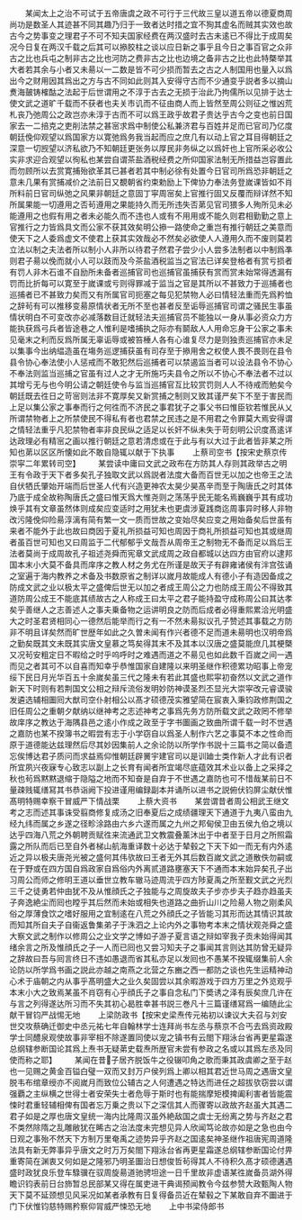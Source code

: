 <!-- { "loadSidebar": true } -->
　　某闻太上之治不可试于五帝唐虞之政不可行于三代故三皇以道五帝以德夏商周尚功是数圣人其迹甚不同其趣乃归于一致者达时措之宜不狥其虚名而贼其实效也故古今之势事变之理君子不可不知夫国家经费在两汉盛时去古未逺已不得比于成周矣况今日复在两汉千载之后其可以撡胶柱之谈以应日新之事乎且今日之事百官之众非古之比也兵屯之制非古之比也河防之费非古之比也边境之备非古之比也此特槩举其大者若其余与小者又未昜以一二数是皆不可少损而暂去之古之人制国用也量入以爲出今之财用因其爲出之方与古不同如此则其入安得守古而不少通变乎説者多以摘山煑海皷铸榷酤之法起于后世谓用之不淳于古去之无损于治此乃拘儒所以见排于达士使文武之道旷千载而不获者也夫关市讥而不征由商人而上皆然至周公则征之惟凶荒札丧乃弛周公之政岂亦未淳于古而不可以爲王政乎故君子贵达乎古今之变也前日国家去一二掊克之吏削法禁之甚宻求爲中制使公私兼济君与百姓并足而已官司乃亿度朝廷俛仰观望以爲国家方以寛弛爲务我当起而应之庶几有以动上官之耳目得朝廷之深意一切觊望以济私欲乃不知朝廷更张务以厚民非务纵之以爲奸也上官所采必收公实非求迎合观望以徇私也某尝自谓茶盐酒税经费之所仰国家法制无所措益岂容置此而勿顾所以去赏寛捕殆欲革其已甚者若其中制必徐有处置今日官司所爲恐非朝廷之意未几果有赏捕减价之法前日又覩朝省约束勅励上下俾协力奉法务登嵗课皆如不肖所料前日官司纵弛之风果非朝廷之意固丁寜周宻矣上官推行固又反覆而辩详然不知所属果能一切遵用之否茍遵用之果能持久而无所违失否苐见官司猥多人殉所见未必能遵用之也假有用之者未必能久而不违也人或有不用用或不能久则君相勤勤之意上官推行之力皆爲具文而公家不获其效矣明公撡一路使命之重岂有推行朝廷之美意而使天下之人委爲虚文不使君上获其实效哉必不然矣必欲使人人遵用久而不废则莫若立法以制之夫法者所以制小人非所以待君子然君子尝少小人尝多法制者以中制爲凖则君子昜以俛而就小人可以跂而及今茶盐酒税监当之官法已详矣登格者有赏亏损者有罚人非木石谁不自励所未备者巡捕官司也巡捕官虽捕获有赏而赏未始常得透漏有罚而比折每可以寛至于嵗课或亏则得罪减于监当之官是其所以不甚致力于巡捕者也巡捕者已不甚致力矣而又有所属官司扼塞之每见犯禁物人必曰情轻法重而先爲矜恤之辞茍有可以推移变昜原情状者无所不至也甚者反至诟辱巡捕官司谓之骚民生事虽情状明白不可变改亦必减落数目迁就轻法夫巡捕官员不能独以一身从事必资众力方能执获爲弓兵者皆途巷之人惟利是嗜捕执之际亦有鬬敌人人用命忘身干公家之事未见毫末之利而反爲所属无辜诟辱或被笞棰人各有心谁复尽力是则独责巡捕官亦未足以集事今出纳緼造虽在塲务巡逻捕获虽有司存至于撡用舍之权使人畏不畏则在县令县令协心奉法使小人惩戒而不敢犯然后巡捕者可以禁遏监当者可以设法县令不协心不奉法则监当巡捕之官虽有过人之才无所施巧夫县令之所以不协心不奉法者不过以其增亏无与也今明公请之朝廷使令与监当巡捕官互比较赏罚则人人不待戒而勉矣今朝廷既去徃日之苛宻则法非不寛厚矣又新赏捕之制则又致其谨严矣下不至于害民而上足以集公家之事奉而行之何徃而不济民之事君犹子之事父书曰惟臣钦若惟民从乂所谓禁物者上之所禁使民不得私有者也君禁之民违之是不用君之令罪莫大焉安得谓之情轻法重乎凡犯禁物者率非良民纵之适足以长奸不纵未失于苛刻明公识度髙逺详达政理必有精宻之画以推行朝廷之意若清虑或在于此与有以大过于此者皆非某之所知也苐以区区所懐如此不敢自隐辄以献于下执事
　　上蔡司空书【按宋史蔡京传崇寜二年累转司空】
　　某尝读中庸曰文武之政布在方防其人存则其政举古之明王有令政于天下者多矣孔子独取文武以爲説者法度大备而百世无以加之也帝王之法自伏牺氏肇始开端而后世圣人代有兴造更神农太昊少昊髙辛而至于陶唐氏之时其体乃底于成全故称陶唐氏之盛曰惟天爲大惟尧则之荡荡乎民无能名焉巍巍乎其有成功焕乎其有文章虽然体则成矣应变适时之用犹未也更虞涉夏践商迄周事异时移人非物改污隆俛仰险昜淳漓有简有繁一文一质而世故之变始尽矣应变之用始备矣后世虽有来者不能外于此也故曰商因于夏礼所损益可知也周因于商礼所损益可知也其或继周者虽百世可知也又曰周监于二代郁郁乎文哉吾从周帝王之制物无不备而足以爲后王法者莫尚于成周故孔子祖述尧舜而宪章文武成周之政自都城以达四方由官府以逮邦国本末小大莫不备具而庠序之教人材之务尤在所谨是故天子有辟雍诸侯有泮宫弦诵之室遍于海内教养之术备及书数原省之制详以嵗月故能成人有德小子有造因备成之防成文武之业以极太平之盛俾后世无以加之者成王周公之力也防成王周公不得致其道防周公成王不能底其绩故古之人称成王曰太平之君子能持盈守成称周公曰其达孝矣乎善继人之志善述人之事夫乗备物之运讲明良之防而后成者必得重熙累洽光明盛大之时圣君贤相同心一德然后能举而行之有一不然未昜拟议孔子赞述其事载之方防非不明且详矣然而旷世歴年如此之久曽未闻有作兴者德不足而道未昜明也汉明帝爲之勤矣既其文未既其实唐文皇慕之笃矣得其末不及其本以汉唐之盛莫能庶几其梗槩又况茍安粗定日不暇给之时乎呜呼时之难遇而道之不昜见也如此数千百嵗之间一遇而见之者其可不以自喜而知幸乎恭惟国家自建隆以来明圣继作积德累功昭事上帝宠绥下民日月光华百五十余嵗矣虽三代之隆未有若此其盛也熙寜初奋然以文武之道作新天下时则有若荆国文公相之辩斥流俗发明妙防神谟圣烈丕显光大崇寜改元睿谟骏发遴选辅相圗囘大猷司空仆射相公以髙才硕德茂实雅望简在宸衷入秉钧政修荆国之旧任周公之重朝夕献纳以继神考之志述神考之事爲先务方防所载文武之政罔不修举故庠序之教达于海隅县邑之逺小作成之政至于字书圗画之致曲所谓千载一时不世遇之嘉防也某不揆簿书之暇尝有志于小学窃自以爲圣人制作六艺之事莫不本之性命而原于道德能达兹理然后尽其妙因集前人之余论防以所学作书説十三篇书之简以备遗忘俟博达君子质问而求益焉仰惟朝廷辟黉宇建官司以是训廸士类作新人才此有识者所宜夙兴夜寐专心致志以副上之长育有闻者所宜竭尽底蕴效其术业以备上之采择之秋也茍爲黙黙退缩于隐隘之地而不知奋是自弃于不世遇之嘉防也可不惜哉某前日不量疎贱辄缮冩其书恭诣阙下投进谨用编録副本并诵所以进书之説俯伏钧屏尘献伏惟髙明特赐幸察干冒威严下情战栗
　　上蔡大资书
　　某尝谓昔者周公相武王继文考之志而述其事诛受翦商修复成汤之旧奉夏后之成绩疆理天下通道于九夷八蛮由九经九纬而属之乡遂之径畛涂路由六乡六遂而属之九州之邦甸侯卫由五侯九伯之境以达乎四海八荒之外朝聘贡赋徃来流通武卫文教震叠薰沐出于中者至于日月之所照霜露之所队而后已至自外者梯山航海重译数十必达于辇毂之下天下如一而无有内外逺近之异以极夫唐尧光被之盛何其伟欤故曰王者无外其后数百嵗文武之道散佚勿嗣或在于野或在四方国自爲政家自爲俗内外离贰道路壅塞天下不通而本末始异矣孔子出习周公而师之修明王道以垂世立教车辙马迹周流乎四方陟夏禹之所至觐文武之光烈三千之徒勇若仲由犹不及从惟顔氏之子独能与之周旋故夫子步亦步夫子趋亦趋虽夫子奔逸絶尘而囘也瞠乎其后然而未始或相失也道路之曲折山川之险昜人物之刚柔风俗之厚薄食饮之嗜好服用之宜制逺在八荒之外顔氏之子皆能习其形而达其情识其故而知其所自夫子自衞返鲁集弟子于洙泗之上论内外之事物考本末之情状观尧舜之盛大察文武之制作以修周公之业文学之博如子游子夏言语之辩如宰我子贡未始得闻其绪余言之所及惟顔氏之子一人而已囘也又尝习知夫子之事闻其言则达其防曾无疑异之辞故曰吾与囘言终日不违如愚退而省其私亦足以发囘也不愚某不揆辄缀集前人余论防以所学爲书画之説此亦越之南燕之北营之东豳之西一都防之谈也先生运精神动心术于庙朝之内从事乎髙明盛大之业久矣固尝以其余暇游戏于四方万里之外览观乎本末小大之致焉某虽不肖窃有心乎顔氏子之事自念私门下奬诱之泽有辰矣庶几许在与言之列得遂达所习而不失其初心曷胜幸甚书説三巻凡十三篇谨缮冩爲一编随此尘献干冒钧严战惕无地
　　上梁防政书【按宋史梁焘传元祐初以谏议大夫召与刘安世交攻蔡确迁御史中丞元祐七年自翰林学士连拜尚书左丞与蔡京不合丐去爲资政殿学士同醴泉观使故事非宰相不除遂置同使以宠之镇书有云閤下翔泳台省再更星霜遂总纲辖参断国论其爲上焘书无疑苐史载焘所歴官未尝有参政之名或以其爲左丞及同使而称之耶】
　　某闻在昔子居齐脱饭牛之役辍叩角之歌而秉其政虞卿之至于赵也一见赐之黄金百镒白璧一双而又封万户侯列爲上卿以相其君近世马周之遇唐文皇脱韦布绾章绶亦不阅嵗月而致位公辅古之人何遭遇之特达而进任之超拔欤窃尝以谓强覇之主纵横之世得士者安荣失士者危辱于斯时也有能揣摩矩模捭阖利害者皆能震悚时君重轻辅相俾有国者忘万乗之贵以下之深信其人而骤寄以政故齐赵虽大其遇二君子如是之厚也唐文皇统一海内比隆周汉虽外絶敌国之虞士无纷离之势与齐赵之君不类然除隋之乱雕敝犹在睎古之治法度未完想见异人欣闻笃论故亦如是之急也由今日观之事殆不然天下方制万里奄禹之迹势异乎齐赵之国逺矣神圣继作祖唐宪周道隆法具有新无弊事异乎唐文之时万万矣閤下翔泳台省再更星霜遂总纲辖参断国论付畀重寄简在渊衷又何如是之隆邪乃明圣圗治日想俊哲茍得其人不待积久髙才硕德遘遇盛时政犹良乐登车騄骥在驭周旋昜道驰骋坦途一日千里故非虚语某徃嵗备员湖外得瞻识钧表前日台斾暂总民部某又得在属吏进干典谒预闻教令今兹参赞大政甄陶人物天下莫不延颈想见风采况如某者承教有日复得备员近在辇毂之下某敢自弃不圗进于门下伏惟钧慈特赐矜察仰冐威严悚恐无地
　　上中书梁侍郎书
